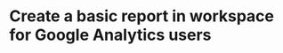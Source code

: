 <!-- Teaches a GA user about how to create a basic workspace report. -->

# Create a basic report in workspace for Google Analytics users